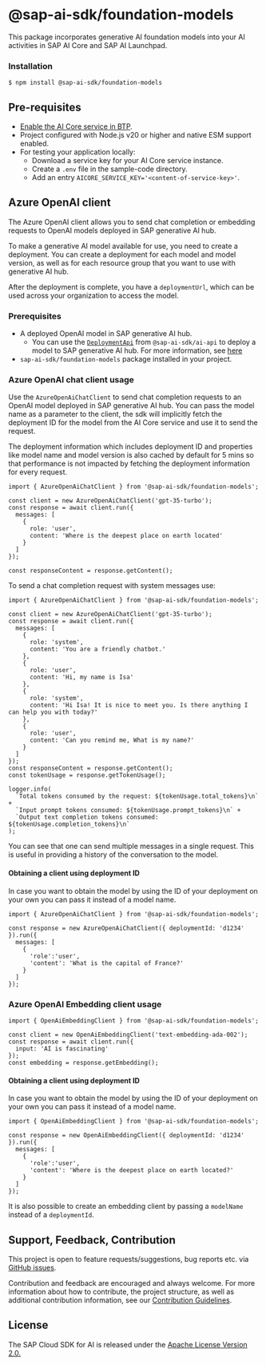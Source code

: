 # @sap-ai-sdk/foundation-models

This package incorporates generative AI foundation models into your AI activities in SAP AI Core and SAP AI Launchpad.

### Installation

```
$ npm install @sap-ai-sdk/foundation-models
```

## Pre-requisites

- [Enable the AI Core service in BTP](https://help.sap.com/docs/sap-ai-core/sap-ai-core-service-guide/initial-setup).
- Project configured with Node.js v20 or higher and native ESM support enabled.
- For testing your application locally:
  - Download a service key for your AI Core service instance.
  - Create a `.env` file in the sample-code directory.
  - Add an entry `AICORE_SERVICE_KEY='<content-of-service-key>'`.

## Azure OpenAI client

The Azure OpenAI client allows you to send chat completion or embedding requests to OpenAI models deployed in SAP generative AI hub.

To make a generative AI model available for use, you need to create a deployment. You can create a deployment for each model and model version, as well as for each resource group that you want to use with generative AI hub.

After the deployment is complete, you have a `deploymentUrl`, which can be used across your organization to access the model.

### Prerequisites

- A deployed OpenAI model in SAP generative AI hub.
  - You can use the [`DeploymentApi`](../ai-api/README.md#deploymentapi) from `@sap-ai-sdk/ai-api` to deploy a model to SAP generative AI hub. For more information, see [here](https://help.sap.com/docs/sap-ai-core/sap-ai-core-service-guide/create-deployment-for-generative-ai-model-in-sap-ai-core)
- `sap-ai-sdk/foundation-models` package installed in your project.

### Azure OpenAI chat client usage

Use the `AzureOpenAiChatClient` to send chat completion requests to an OpenAI model deployed in SAP generative AI hub.
You can pass the model name as a parameter to the client, the sdk will implicitly fetch the deployment ID for the model from the AI Core service and use it to send the request.

The deployment information which includes deployment ID and properties like model name and model version is also cached by default for 5 mins so that performance is not impacted by fetching the deployment information for every request.

```TS
import { AzureOpenAiChatClient } from '@sap-ai-sdk/foundation-models';

const client = new AzureOpenAiChatClient('gpt-35-turbo');
const response = await client.run({
  messages: [
    {
      role: 'user',
      content: 'Where is the deepest place on earth located'
    }
  ]
});

const responseContent = response.getContent();

```

To send a chat completion request with system messages use:

```TS
import { AzureOpenAiChatClient } from '@sap-ai-sdk/foundation-models';

const client = new AzureOpenAiChatClient('gpt-35-turbo');
const response = await client.run({
  messages: [
    {
      role: 'system',
      content: 'You are a friendly chatbot.'
    },
    {
      role: 'user',
      content: 'Hi, my name is Isa'
    },
    {
      role: 'system',
      content: 'Hi Isa! It is nice to meet you. Is there anything I can help you with today?'
    },
    {
      role: 'user',
      content: 'Can you remind me, What is my name?'
    }
  ]
});
const responseContent = response.getContent();
const tokenUsage = response.getTokenUsage();

logger.info(
  `Total tokens consumed by the request: ${tokenUsage.total_tokens}\n` +
  `Input prompt tokens consumed: ${tokenUsage.prompt_tokens}\n` +
  `Output text completion tokens consumed: ${tokenUsage.completion_tokens}\n`
);

```

You can see that one can send multiple messages in a single request.
This is useful in providing a history of the conversation to the model.

#### Obtaining a client using deployment ID

In case you want to obtain the model by using the ID of your deployment on your own you can pass it instead of a model name.

```TS
import { AzureOpenAiChatClient } from '@sap-ai-sdk/foundation-models';

const response = new AzureOpenAiChatClient({ deploymentId: 'd1234' }).run({
  messages: [
    {
      'role':'user',
      'content': 'What is the capital of France?'
    }
  ]
});
```

### Azure OpenAI Embedding client usage

```TS
import { OpenAiEmbeddingClient } from '@sap-ai-sdk/foundation-models';

const client = new OpenAiEmbeddingClient('text-embedding-ada-002');
const response = await client.run({
  input: 'AI is fascinating'
});
const embedding = response.getEmbedding();
```

#### Obtaining a client using deployment ID

In case you want to obtain the model by using the ID of your deployment on your own you can pass it instead of a model name.

```TS
import { OpenAiEmbeddingClient } from '@sap-ai-sdk/foundation-models';

const response = new OpenAiEmbeddingClient({ deploymentId: 'd1234' }).run({
  messages: [
    {
      'role':'user',
      'content': 'Where is the deepest place on earth located?'
    }
  ]
});
```

It is also possible to create an embedding client by passing a `modelName` instead of a `deploymentId`.

## Support, Feedback, Contribution

This project is open to feature requests/suggestions, bug reports etc. via [GitHub issues](https://github.com/SAP/ai-sdk-js/issues).

Contribution and feedback are encouraged and always welcome. For more information about how to contribute, the project structure, as well as additional contribution information, see our [Contribution Guidelines](https://github.com/SAP/ai-sdk-js/blob/main/CONTRIBUTING.md).

## License

The SAP Cloud SDK for AI is released under the [Apache License Version 2.0.](http://www.apache.org/licenses/)

```

```
